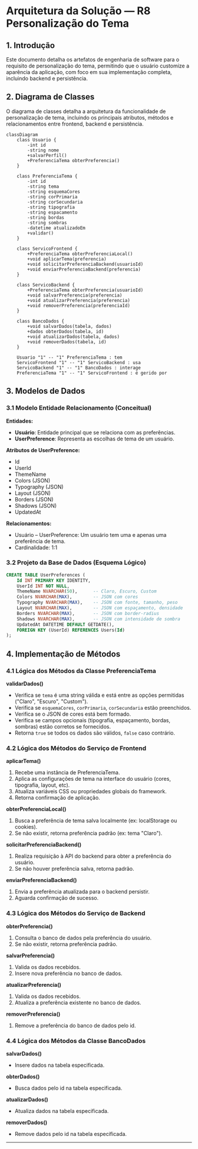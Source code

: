 # Arquitetura da Solução — R8 Personalização do Tema

## 1. Introdução

Este documento detalha os artefatos de engenharia de software para o requisito de personalização do tema, permitindo que o usuário customize a aparência da aplicação, com foco em sua implementação completa, incluindo backend e persistência.

## 2. Diagrama de Classes

O diagrama de classes detalha a arquitetura da funcionalidade de personalização de tema, incluindo os principais atributos, métodos e relacionamentos entre frontend, backend e persistência.

```mermaid
classDiagram
    class Usuario {
        -int id
        -string nome
        +salvarPerfil()
        +PreferenciaTema obterPreferencia()
    }

    class PreferenciaTema {
        -int id
        -string tema
        -string esquemaCores
        -string corPrimaria
        -string corSecundaria
        -string tipografia
        -string espacamento
        -string bordas
        -string sombras
        -datetime atualizadoEm
        +validar()
    }

    class ServicoFrontend {
        +PreferenciaTema obterPreferenciaLocal()
        +void aplicarTema(preferencia)
        +void solicitarPreferenciaBackend(usuarioId)
        +void enviarPreferenciaBackend(preferencia)
    }

    class ServicoBackend {
        +PreferenciaTema obterPreferencia(usuarioId)
        +void salvarPreferencia(preferencia)
        +void atualizarPreferencia(preferencia)
        +void removerPreferencia(preferenciaId)
    }

    class BancoDados {
        +void salvarDados(tabela, dados)
        +dados obterDados(tabela, id)
        +void atualizarDados(tabela, dados)
        +void removerDados(tabela, id)
    }

    Usuario "1" -- "1" PreferenciaTema : tem
    ServicoFrontend "1" -- "1" ServicoBackend : usa
    ServicoBackend "1" -- "1" BancoDados : interage
    PreferenciaTema "1" -- "1" ServicoFrontend : é gerido por
```



## 3. Modelos de Dados

### 3.1 Modelo Entidade Relacionamento (Conceitual)

**Entidades:**

- **Usuário**: Entidade principal que se relaciona com as preferências.
- **UserPreference**: Representa as escolhas de tema de um usuário.

**Atributos de UserPreference:**

- Id
- UserId
- ThemeName
- Colors (JSON)
- Typography (JSON)
- Layout (JSON)
- Borders (JSON)
- Shadows (JSON)
- UpdatedAt

**Relacionamentos:**

- Usuário – UserPreference: Um usuário tem uma e apenas uma preferência de tema.
- Cardinalidade: 1:1

### 3.2 Projeto da Base de Dados (Esquema Lógico)

```sql
CREATE TABLE UserPreferences (
    Id INT PRIMARY KEY IDENTITY,
    UserId INT NOT NULL,
    ThemeName NVARCHAR(50),      -- Claro, Escuro, Custom
    Colors NVARCHAR(MAX),        -- JSON com cores
    Typography NVARCHAR(MAX),    -- JSON com fonte, tamanho, peso
    Layout NVARCHAR(MAX),        -- JSON com espaçamento, densidade
    Borders NVARCHAR(MAX),       -- JSON com border-radius
    Shadows NVARCHAR(MAX),       -- JSON com intensidade de sombra
    UpdatedAt DATETIME DEFAULT GETDATE(),
    FOREIGN KEY (UserId) REFERENCES Users(Id)
);
```



## 4. Implementação de Métodos

### 4.1 Lógica dos Métodos da Classe PreferenciaTema

**validarDados()**

- Verifica se `tema` é uma string válida e está entre as opções permitidas ("Claro", "Escuro", "Custom").
- Verifica se `esquemaCores`, `corPrimaria`, `corSecundaria` estão preenchidos.
- Verifica se o JSON de cores está bem formado.
- Verifica se campos opcionais (tipografia, espaçamento, bordas, sombras) estão corretos se fornecidos.
- Retorna `true` se todos os dados são válidos, `false` caso contrário.

### 4.2 Lógica dos Métodos do Serviço de Frontend

**aplicarTema()**
1. Recebe uma instância de PreferenciaTema.
2. Aplica as configurações de tema na interface do usuário (cores, tipografia, layout, etc).
3. Atualiza variáveis CSS ou propriedades globais do framework.
4. Retorna confirmação de aplicação.

**obterPreferenciaLocal()**
1. Busca a preferência de tema salva localmente (ex: localStorage ou cookies).
2. Se não existir, retorna preferência padrão (ex: tema "Claro").

**solicitarPreferenciaBackend()**
1. Realiza requisição à API do backend para obter a preferência do usuário.
2. Se não houver preferência salva, retorna padrão.

**enviarPreferenciaBackend()**
1. Envia a preferência atualizada para o backend persistir.
2. Aguarda confirmação de sucesso.

### 4.3 Lógica dos Métodos do Serviço de Backend

**obterPreferencia()**
1. Consulta o banco de dados pela preferência do usuário.
2. Se não existir, retorna preferência padrão.

**salvarPreferencia()**
1. Valida os dados recebidos.
2. Insere nova preferência no banco de dados.

**atualizarPreferencia()**
1. Valida os dados recebidos.
2. Atualiza a preferência existente no banco de dados.

**removerPreferencia()**
1. Remove a preferência do banco de dados pelo id.

### 4.4 Lógica dos Métodos da Classe BancoDados

**salvarDados()**
- Insere dados na tabela especificada.

**obterDados()**
- Busca dados pelo id na tabela especificada.

**atualizarDados()**
- Atualiza dados na tabela especificada.

**removerDados()**
- Remove dados pelo id na tabela especificada.

---